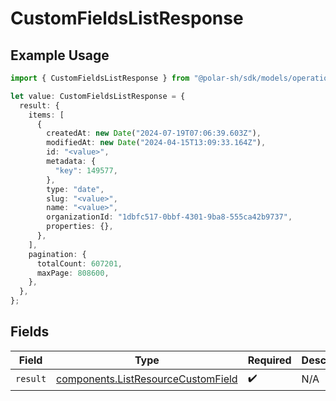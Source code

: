 # CustomFieldsListResponse

## Example Usage

```typescript
import { CustomFieldsListResponse } from "@polar-sh/sdk/models/operations/customfieldslist.js";

let value: CustomFieldsListResponse = {
  result: {
    items: [
      {
        createdAt: new Date("2024-07-19T07:06:39.603Z"),
        modifiedAt: new Date("2024-04-15T13:09:33.164Z"),
        id: "<value>",
        metadata: {
          "key": 149577,
        },
        type: "date",
        slug: "<value>",
        name: "<value>",
        organizationId: "1dbfc517-0bbf-4301-9ba8-555ca42b9737",
        properties: {},
      },
    ],
    pagination: {
      totalCount: 607201,
      maxPage: 808600,
    },
  },
};
```

## Fields

| Field                                                                                    | Type                                                                                     | Required                                                                                 | Description                                                                              |
| ---------------------------------------------------------------------------------------- | ---------------------------------------------------------------------------------------- | ---------------------------------------------------------------------------------------- | ---------------------------------------------------------------------------------------- |
| `result`                                                                                 | [components.ListResourceCustomField](../../models/components/listresourcecustomfield.md) | :heavy_check_mark:                                                                       | N/A                                                                                      |
